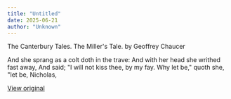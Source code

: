 ```yaml
---
title: "Untitled"
date: 2025-06-21
author: "Unknown"
---
```


The Canterbury Tales. The Miller's Tale. by Geoffrey Chaucer

And she sprang as a colt doth in the trave:
And with her head she writhed fast away,
And said; "I will not kiss thee, by my fay.
Why let be," quoth she, "let be, Nicholas,

[View original](https://t.me/c/2696929880/349)
